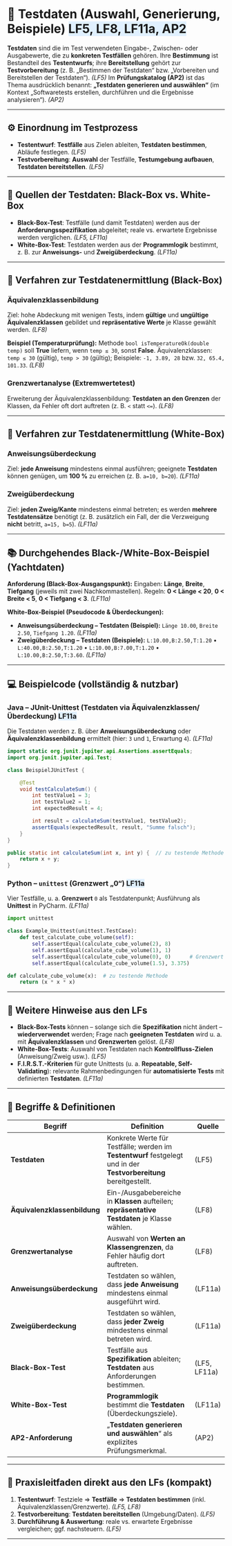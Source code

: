 # 🧪 Testdaten (Auswahl, Generierung, Beispiele) <span style="background:#e0f0ff;">LF5, LF8, LF11a, AP2</span>

**Testdaten** sind die im Test verwendeten Eingabe-, Zwischen- oder Ausgabewerte, die zu **konkreten Testfällen** gehören. Ihre **Bestimmung** ist Bestandteil des **Testentwurfs**; ihre **Bereitstellung** gehört zur **Testvorbereitung** (z. B. „Bestimmen der Testdaten“ bzw. „Vorbereiten und Bereitstellen der Testdaten“). *(LF5)*
Im **Prüfungskatalog (AP2)** ist das Thema ausdrücklich benannt: **„Testdaten generieren und auswählen“** (im Kontext „Softwaretests erstellen, durchführen und die Ergebnisse analysieren“). *(AP2)* 

---

## ⚙️ Einordnung im Testprozess

* **Testentwurf**: **Testfälle** aus Zielen ableiten, **Testdaten bestimmen**, Abläufe festlegen. *(LF5)* 
* **Testvorbereitung**: **Auswahl** der Testfälle, **Testumgebung aufbauen**, **Testdaten bereitstellen**. *(LF5)* 

---

## 🧭 Quellen der Testdaten: Black-Box vs. White-Box

* **Black-Box-Test**: Testfälle (und damit Testdaten) werden aus der **Anforderungsspezifikation** abgeleitet; reale vs. erwartete Ergebnisse werden verglichen. *(LF5, LF11a)*
* **White-Box-Test**: Testdaten werden aus der **Programmlogik** bestimmt, z. B. zur **Anweisungs-** und **Zweigüberdeckung**. *(LF11a)* 

---

## 🎯 Verfahren zur **Testdatenermittlung** (Black-Box)

### Äquivalenzklassenbildung

Ziel: hohe Abdeckung mit wenigen Tests, indem **gültige** und **ungültige** **Äquivalenzklassen** gebildet und **repräsentative Werte** je Klasse gewählt werden. *(LF8)* 

**Beispiel (Temperaturprüfung):**
Methode `bool isTemperatureOk(double temp)` soll **True** liefern, wenn `temp ≤ 30`, sonst **False**.
Äquivalenzklassen: `temp ≤ 30` (gültig), `temp > 30` (gültig); Beispiele: `-1, 3.89, 28` bzw. `32, 65.4, 101.33`. *(LF8)* 

### Grenzwertanalyse (Extremwertetest)

Erweiterung der Äquivalenzklassenbildung: **Testdaten an den Grenzen** der Klassen, da Fehler oft dort auftreten (z. B. `<` statt `<=`). *(LF8)* 

---

## 🧩 Verfahren zur **Testdatenermittlung** (White-Box)

### Anweisungsüberdeckung

Ziel: **jede Anweisung** mindestens einmal ausführen; geeignete **Testdaten** können genügen, um **100 %** zu erreichen (z. B. `a=10, b=20`). *(LF11a)* 

### Zweigüberdeckung

Ziel: **jeden Zweig/Kante** mindestens einmal betreten; es werden **mehrere** **Testdatensätze** benötigt (z. B. zusätzlich ein Fall, der die Verzweigung **nicht** betritt, `a=15, b=5`). *(LF11a)* 

---

## 📚 Durchgehendes Black-/White-Box-Beispiel (Yachtdaten)

**Anforderung (Black-Box-Ausgangspunkt):**
Eingaben: **Länge**, **Breite**, **Tiefgang** (jeweils mit zwei Nachkommastellen). Regeln: **0 < Länge < 20**, **0 < Breite < 5**, **0 < Tiefgang < 3**. *(LF11a)* 

**White-Box-Beispiel (Pseudocode & Überdeckungen):**

* **Anweisungsüberdeckung – Testdaten (Beispiel):** `Länge 10.00`, `Breite 2.50`, `Tiefgang 1.20`. *(LF11a)* 
* **Zweigüberdeckung – Testdaten (Beispiele):**
  `L:10.00,B:2.50,T:1.20` • `L:40.00,B:2.50,T:1.20` • `L:10.00,B:7.00,T:1.20` • `L:10.00,B:2.50,T:3.60`. *(LF11a)* 

---

## 💻 Beispielcode (vollständig & nutzbar)

### Java – JUnit-Unittest (Testdaten via Äquivalenzklassen/Überdeckung) <span style="background:#e0f0ff;">LF11a</span>

Die Testdaten werden z. B. über **Anweisungsüberdeckung** oder **Äquivalenzklassenbildung** ermittelt (hier: `3` und `1`, Erwartung `4`). *(LF11a)*

```java
import static org.junit.jupiter.api.Assertions.assertEquals;
import org.junit.jupiter.api.Test;

class BeispielJUnitTest {

    @Test
    void testCalculateSum() {
        int testValue1 = 3;
        int testValue2 = 1;
        int expectedResult = 4;

        int result = calculateSum(testValue1, testValue2);
        assertEquals(expectedResult, result, "Summe falsch");
    }
}

public static int calculateSum(int x, int y) {  // zu testende Methode
    return x + y;
}
```

### Python – `unittest` (Grenzwert „0“) <span style="background:#e0f0ff;">LF11a</span>

Vier Testfälle, u. a. **Grenzwert** `0` als Testdatenpunkt; Ausführung als **Unittest** in PyCharm. *(LF11a)* 

```python
import unittest

class Example_Unittest(unittest.TestCase):
    def test_calculate_cube_volume(self):
        self.assertEqual(calculate_cube_volume(2), 8)
        self.assertEqual(calculate_cube_volume(1), 1)
        self.assertEqual(calculate_cube_volume(0), 0)      # Grenzwert
        self.assertEqual(calculate_cube_volume(1.5), 3.375)

def calculate_cube_volume(x):  # zu testende Methode
    return (x * x * x)
```

---

## 🧪 Weitere Hinweise aus den LFs

* **Black-Box-Tests** können – solange sich die **Spezifikation** nicht ändert – **wiederverwendet** werden; Frage nach **geeigneten Testdaten** wird u. a. mit **Äquivalenzklassen** und **Grenzwerten** gelöst. *(LF8)* 
* **White-Box-Tests**: Auswahl von Testdaten nach **Kontrollfluss-Zielen** (Anweisung/Zweig usw.). *(LF5)* 
* **F.I.R.S.T.-Kriterien** für gute Unittests (u. a. **Repeatable, Self-Validating**): relevante Rahmenbedingungen für **automatisierte Tests** mit definierten **Testdaten**. *(LF11a)* 

---

## 📖 Begriffe & Definitionen

| Begriff                      | Definition                                                                                                         | Quelle       |
| ---------------------------- | ------------------------------------------------------------------------------------------------------------------ | ------------ |
| **Testdaten**                | Konkrete Werte für Testfälle; werden im **Testentwurf** festgelegt und in der **Testvorbereitung** bereitgestellt. | (LF5)        |
| **Äquivalenzklassenbildung** | Ein-/Ausgabebereiche in **Klassen** aufteilen; **repräsentative Testdaten** je Klasse wählen.                      | (LF8)        |
| **Grenzwertanalyse**         | Auswahl von **Werten an Klassengrenzen**, da Fehler häufig dort auftreten.                                         | (LF8)        |
| **Anweisungsüberdeckung**    | Testdaten so wählen, dass **jede Anweisung** mindestens einmal ausgeführt wird.                                    | (LF11a)      |
| **Zweigüberdeckung**         | Testdaten so wählen, dass **jeder Zweig** mindestens einmal betreten wird.                                         | (LF11a)      |
| **Black-Box-Test**           | Testfälle aus **Spezifikation** ableiten; **Testdaten** aus Anforderungen bestimmen.                               | (LF5, LF11a) |
| **White-Box-Test**           | **Programmlogik** bestimmt die **Testdaten** (Überdeckungsziele).                                                  | (LF11a)      |
| **AP2-Anforderung**          | „**Testdaten generieren und auswählen**“ als explizites Prüfungsmerkmal.                                           | (AP2)        |

---

## 🔧 Praxisleitfaden direkt aus den LFs (kompakt)

1. **Testentwurf**: Testziele ⇒ **Testfälle** ⇒ **Testdaten bestimmen** (inkl. Äquivalenzklassen/Grenzwerte). *(LF5, LF8)*
2. **Testvorbereitung**: **Testdaten bereitstellen** (Umgebung/Daten). *(LF5)* 
3. **Durchführung & Auswertung**: reale vs. erwartete Ergebnisse vergleichen; ggf. nachsteuern. *(LF5)* 



---
